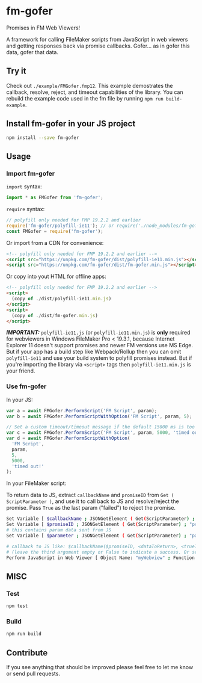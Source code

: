 # fm-gofer

Promises in FM Web Viewers!

A framework for calling FileMaker scripts from JavaScript in web viewers and getting responses back via promise callbacks. Gofer... as in gofer this data, gofer that data.

## Try it

Check out `./example/FMGofer.fmp12`. This example demostrates the callback, resolve, reject, and timeout capabilities of the library. You can rebuild the example code used in the fm file by running `npm run build-example`.

## Install fm-gofer in your JS project

```bash
npm install --save fm-gofer
```

## Usage

### Import fm-gofer

`import` syntax:

```javascript
import * as FMGofer from 'fm-gofer';
```

`require` syntax:

```javascript
// polyfill only needed for FMP 19.2.2 and earlier
require('fm-gofer/polyfill-ie11'); // or require('./node_modules/fm-gofer/dist/polyfill-ie11.js');
const FMGofer = require('fm-gofer');
```

Or import from a CDN for convenience:

```html
<!-- polyfill only needed for FMP 19.2.2 and earlier -->
<script src="https://unpkg.com/fm-gofer/dist/polyfill-ie11.min.js"></script>
<script src="https://unpkg.com/fm-gofer/dist/fm-gofer.min.js"></script>
```

Or copy into yout HTML for offline apps:

```html
<!-- polyfill only needed for FMP 19.2.2 and earlier -->
<script>
  (copy of ./dist/polyfill-ie11.min.js)
</script>
<script>
  (copy of ./dist/fm-gofer.min.js)
</script>
```

**_IMPORTANT:_** `polyfill-ie11.js` (or `polyfill-ie11.min.js`) is **only** required for webviewers in Windows FileMaker Pro < 19.3.1, because Internet Explorer 11 doesn't support promises and newer FM versions use MS Edge. But if your app has a build step like Webpack/Rollup then you can omit `polyfill-ie11` and use your build system to polyfill promises instead. But if you're importing the library via `<script>` tags then `polyfill-ie11.min.js` is your friend.

### Use fm-gofer

In your JS:

```javascript
var a = await FMGofer.PerformScript('FM Script', param);
var b = await FMGofer.PerformScriptWithOption('FM Script', param, 5);

// Set a custom timeout/timeout message if the default 15000 ms is too long
var c = await FMGofer.PerformScript('FM Script', param, 5000, 'timed out!');
var d = await FMGofer.PerformScriptWithOption(
  'FM Script',
  param,
  5,
  5000,
  'timed out!'
);
```

In your FileMaker script:

To return data to JS, extract `callbackName` and `promiseID` from `Get ( ScriptParameter )`, and use it to call back to JS and resolve/reject the promise. Pass `True` as the last param ("failed") to reject the promise.

```bash
Set Variable [ $callbackName ; JSONGetElement ( Get(ScriptParameter) ; "callbackName" ) ]
Set Variable [ $promiseID ; JSONGetElement ( Get(ScriptParameter) ; "promiseID" ) ]
# this contains param data sent from JS
Set Variable [ $parameter ; JSONGetElement ( Get(ScriptParameter) ; "parameter" ) ]

# callback to JS like: $callbackName($promiseID, <dataToReturn>, <trueToReject>)
# (leave the third argument empty or False to indicate a success. Or set to True to indicate an error)
Perform JavaScript in Web Viewer [ Object Name: "myWebview" ; Function Name: $callbackName ; Parameters: $promiseID, 'Success! Hello from FM!' ]
```

## MISC

### Test

```bash
npm test
```

### Build

```bash
npm run build
```

## Contribute

If you see anything that should be improved please feel free to let me know or send pull requests.
